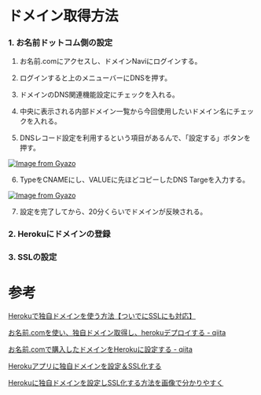 # ドメイン取得方法

### 1. お名前ドットコム側の設定

1. お名前.comにアクセスし、ドメインNaviにログインする。

2. ログインすると上のメニューバーにDNSを押す。

3. ドメインのDNS関連機能設定にチェックを入れる。

4. 中央に表示される内部ドメイン一覧から今回使用したいドメイン名にチェックを入れる。

5. DNSレコード設定を利用するという項目があるんで、「設定する」ボタンを押す。

[![Image from Gyazo](https://i.gyazo.com/953657b27e864b39ce6ba524ebc0a31e.png)](https://gyazo.com/953657b27e864b39ce6ba524ebc0a31e)

6. TypeをCNAMEにし、VALUEに先ほどコピーしたDNS Targeを入力する。

[![Image from Gyazo](https://i.gyazo.com/d586010f2ef52397a6725b9460f150a5.png)](https://gyazo.com/d586010f2ef52397a6725b9460f150a5)

7. 設定を完了してから、20分くらいでドメインが反映される。

### 2. Herokuにドメインの登録

### 3. SSLの設定

# 参考

[Herokuで独自ドメインを使う方法【ついでにSSLにも対応】](https://freesworder.net/heroku-own-domain/)

[お名前.comを使い、独自ドメイン取得し、herokuデプロイする - qiita](https://qiita.com/tksh8/items/ab3748bcb01316461abe)

[お名前.comで購入したドメインをHerokuに設定する - qiita](https://qiita.com/ozin/items/62bc7ef1dd3c827177fb)

[Herokuアプリに独自ドメインを設定＆SSL化する](https://medium.com/@kjmczk/heroku-cdomain-ssl-1b4cae424e61#fb18)

[Herokuに独自ドメインを設定しSSL化する方法を画像で分かりやすく](https://blog.cloud-acct.com/posts/heroku-domain-settings/)